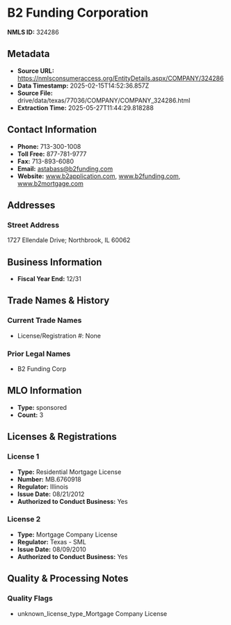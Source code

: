 # B2 Funding Corporation

**NMLS ID:** 324286

## Metadata
- **Source URL:** https://nmlsconsumeraccess.org/EntityDetails.aspx/COMPANY/324286
- **Data Timestamp:** 2025-02-15T14:52:36.857Z
- **Source File:** drive/data/texas/77036/COMPANY/COMPANY_324286.html
- **Extraction Time:** 2025-05-27T11:44:29.818288

## Contact Information
- **Phone:** 713-300-1008
- **Toll Free:** 877-781-9777
- **Fax:** 713-893-6080
- **Email:** astabass@b2funding.com
- **Website:** www.b2application.com, www.b2funding.com, www.b2mortgage.com

## Addresses
### Street Address
1727 Ellendale Drive; Northbrook, IL 60062

## Business Information
- **Fiscal Year End:** 12/31

## Trade Names & History
### Current Trade Names
- License/Registration #: None

### Prior Legal Names
- B2 Funding Corp

## MLO Information
- **Type:** sponsored
- **Count:** 3

## Licenses & Registrations

### License 1
- **Type:** Residential Mortgage License
- **Number:** MB.6760918
- **Regulator:** Illinois
- **Issue Date:** 08/21/2012
- **Authorized to Conduct Business:** Yes

### License 2
- **Type:** Mortgage Company License
- **Regulator:** Texas - SML
- **Issue Date:** 08/09/2010
- **Authorized to Conduct Business:** Yes

## Quality & Processing Notes
### Quality Flags
- unknown_license_type_Mortgage Company License
